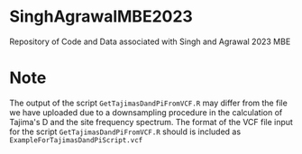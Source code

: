 # SinghAgrawalMBE2023
Repository of Code and Data associated with Singh and Agrawal 2023 MBE



# Note
The output of the script `GetTajimasDandPiFromVCF.R` may differ from the file we have uploaded due to a downsampling procedure in the calculation of Tajima's D and the site frequency spectrum.
The format of the VCF file input for the script `GetTajimasDandPiFromVCF.R` should is included as `ExampleForTajimasDandPiScript.vcf`


